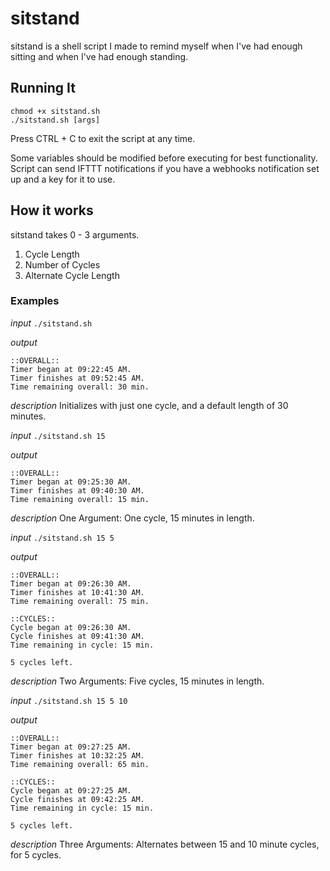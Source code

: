 # sitstand

sitstand is a shell script I made to remind myself when I've had enough
sitting and when I've had enough standing.

## Running It
```
chmod +x sitstand.sh
./sitstand.sh [args]
```

Press CTRL + C to exit the script at any time.

Some variables should be modified before executing for best functionality.
Script can send IFTTT notifications if you have a webhooks notification set up
and a key for it to use.

## How it works

sitstand takes 0 - 3 arguments.

1. Cycle Length
1. Number of Cycles
1. Alternate Cycle Length

### Examples

*input*
`./sitstand.sh`

*output*
```
::OVERALL::
Timer began at 09:22:45 AM.
Timer finishes at 09:52:45 AM.
Time remaining overall: 30 min.
```

*description*
Initializes with just one cycle, and a default length of 30
minutes.


*input*
`./sitstand.sh 15` 

*output*
```
::OVERALL::
Timer began at 09:25:30 AM.
Timer finishes at 09:40:30 AM.
Time remaining overall: 15 min.
```

*description*
One Argument: One cycle, 15 minutes in length.


*input*
`./sitstand.sh 15 5`

*output*
```
::OVERALL::
Timer began at 09:26:30 AM.
Timer finishes at 10:41:30 AM.
Time remaining overall: 75 min.

::CYCLES::
Cycle began at 09:26:30 AM.
Cycle finishes at 09:41:30 AM.
Time remaining in cycle: 15 min.

5 cycles left.
```

*description*
Two Arguments: Five cycles, 15 minutes in length.


*input*
`./sitstand.sh 15 5 10`

*output*
```
::OVERALL::
Timer began at 09:27:25 AM.
Timer finishes at 10:32:25 AM.
Time remaining overall: 65 min.

::CYCLES::
Cycle began at 09:27:25 AM.
Cycle finishes at 09:42:25 AM.
Time remaining in cycle: 15 min.

5 cycles left.
```

*description*
Three Arguments: Alternates between 15 and 10 minute cycles, for 5 cycles.


